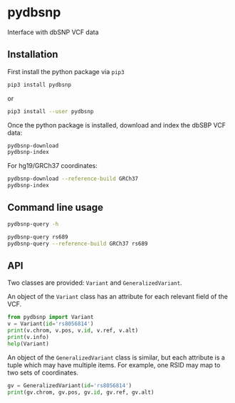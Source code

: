 # pydbsnp

Interface with dbSNP VCF data

## Installation

First install the python package via `pip3`

```sh
pip3 install pydbsnp
```
or
```sh
pip3 install --user pydbsnp
```

Once the python package is installed, download and index the dbSBP VCF data:

```sh
pydbsnp-download
pydbsnp-index
```

For hg19/GRCh37 coordinates:

```sh
pydbsnp-download --reference-build GRCh37
pydbsnp-index
```

## Command line usage

```sh
pydbsnp-query -h
```

```sh
pydbsnp-query rs689
pydbsnp-query --reference-build GRCh37 rs689
```

## API

Two classes are provided: `Variant` and `GeneralizedVariant`.

An object of the `Variant` class has an attribute for each relevant field
of the VCF.
```python
from pydbsnp import Variant
v = Variant(id='rs8056814')
print(v.chrom, v.pos, v.id, v.ref, v.alt)
print(v.info)
help(Variant)
```

An object of the `GeneralizedVariant` class is similar, but each attribute
is a tuple which may have multiple items. For example, one RSID may map
to two sets of coordinates.
```python
gv = GeneralizedVariant(id='rs8056814')
print(gv.chrom, gv.pos, gv.id, gv.ref, gv.alt)
```